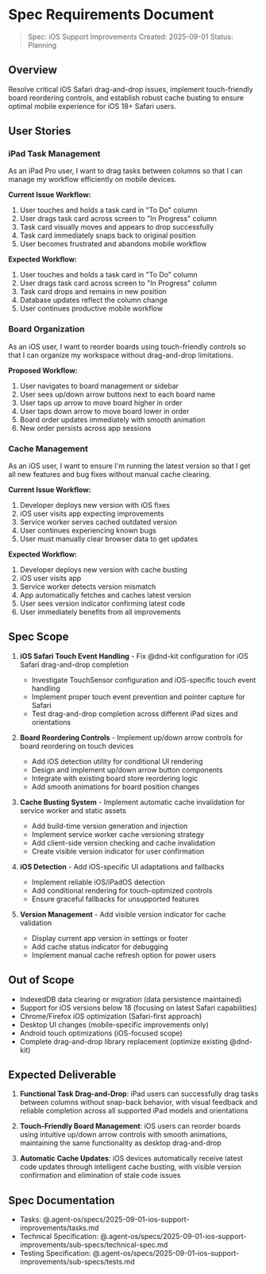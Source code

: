 # Spec Requirements Document

> Spec: iOS Support Improvements
> Created: 2025-09-01
> Status: Planning

## Overview

Resolve critical iOS Safari drag-and-drop issues, implement touch-friendly board reordering controls, and establish robust cache busting to ensure optimal mobile experience for iOS 18+ Safari users.

## User Stories

### iPad Task Management
As an iPad Pro user, I want to drag tasks between columns so that I can manage my workflow efficiently on mobile devices.

**Current Issue Workflow:**
1. User touches and holds a task card in "To Do" column
2. User drags task card across screen to "In Progress" column
3. Task card visually moves and appears to drop successfully
4. Task card immediately snaps back to original position
5. User becomes frustrated and abandons mobile workflow

**Expected Workflow:**
1. User touches and holds a task card in "To Do" column
2. User drags task card across screen to "In Progress" column
3. Task card drops and remains in new position
4. Database updates reflect the column change
5. User continues productive mobile workflow

### Board Organization  
As an iOS user, I want to reorder boards using touch-friendly controls so that I can organize my workspace without drag-and-drop limitations.

**Proposed Workflow:**
1. User navigates to board management or sidebar
2. User sees up/down arrow buttons next to each board name
3. User taps up arrow to move board higher in order
4. User taps down arrow to move board lower in order
5. Board order updates immediately with smooth animation
6. New order persists across app sessions

### Cache Management
As an iOS user, I want to ensure I'm running the latest version so that I get all new features and bug fixes without manual cache clearing.

**Current Issue Workflow:**
1. Developer deploys new version with iOS fixes
2. iOS user visits app expecting improvements
3. Service worker serves cached outdated version
4. User continues experiencing known bugs
5. User must manually clear browser data to get updates

**Expected Workflow:**
1. Developer deploys new version with cache busting
2. iOS user visits app
3. Service worker detects version mismatch
4. App automatically fetches and caches latest version
5. User sees version indicator confirming latest code
6. User immediately benefits from all improvements

## Spec Scope

1. **iOS Safari Touch Event Handling** - Fix @dnd-kit configuration for iOS Safari drag-and-drop completion
   - Investigate TouchSensor configuration and iOS-specific touch event handling
   - Implement proper touch event prevention and pointer capture for Safari
   - Test drag-and-drop completion across different iPad sizes and orientations

2. **Board Reordering Controls** - Implement up/down arrow controls for board reordering on touch devices
   - Add iOS detection utility for conditional UI rendering
   - Design and implement up/down arrow button components
   - Integrate with existing board store reordering logic
   - Add smooth animations for board position changes

3. **Cache Busting System** - Implement automatic cache invalidation for service worker and static assets
   - Add build-time version generation and injection
   - Implement service worker cache versioning strategy
   - Add client-side version checking and cache invalidation
   - Create visible version indicator for user confirmation

4. **iOS Detection** - Add iOS-specific UI adaptations and fallbacks
   - Implement reliable iOS/iPadOS detection
   - Add conditional rendering for touch-optimized controls
   - Ensure graceful fallbacks for unsupported features

5. **Version Management** - Add visible version indicator for cache validation
   - Display current app version in settings or footer
   - Add cache status indicator for debugging
   - Implement manual cache refresh option for power users

## Out of Scope

- IndexedDB data clearing or migration (data persistence maintained)
- Support for iOS versions below 18 (focusing on latest Safari capabilities)
- Chrome/Firefox iOS optimization (Safari-first approach)
- Desktop UI changes (mobile-specific improvements only)
- Android touch optimizations (iOS-focused scope)
- Complete drag-and-drop library replacement (optimize existing @dnd-kit)

## Expected Deliverable

1. **Functional Task Drag-and-Drop**: iPad users can successfully drag tasks between columns without snap-back behavior, with visual feedback and reliable completion across all supported iPad models and orientations

2. **Touch-Friendly Board Management**: iOS users can reorder boards using intuitive up/down arrow controls with smooth animations, maintaining the same functionality as desktop drag-and-drop

3. **Automatic Cache Updates**: iOS devices automatically receive latest code updates through intelligent cache busting, with visible version confirmation and elimination of stale code issues

## Spec Documentation

- Tasks: @.agent-os/specs/2025-09-01-ios-support-improvements/tasks.md
- Technical Specification: @.agent-os/specs/2025-09-01-ios-support-improvements/sub-specs/technical-spec.md
- Testing Specification: @.agent-os/specs/2025-09-01-ios-support-improvements/sub-specs/tests.md
